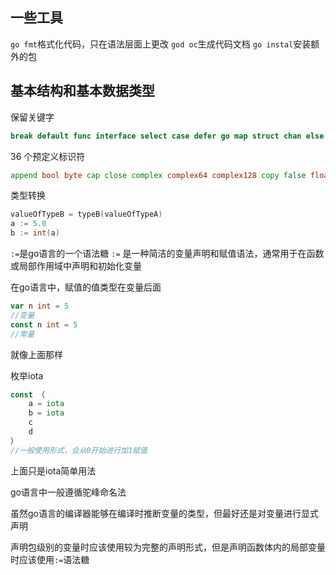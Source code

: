 ## 一些工具
`go fmt`格式化代码，只在语法层面上更改
`god oc`生成代码文档
`go instal`安装额外的包

## 基本结构和基本数据类型

保留关键字
```go
break default func interface select case defer go map struct chan else goto package switch const fallthrough if range type continue for import return var
```

36 个预定义标识符
```go
append bool byte cap close complex complex64 complex128 copy false float32 float64 imag int int8 int16 int32 int64 iota len make new nil panic print println real recover string true uint uint8
```

类型转换
```go
valueOfTypeB = typeB(valueOfTypeA)
a := 5.0 
b := int(a)
```
`:=`是go语言的一个语法糖
`:=` 是一种简洁的变量声明和赋值语法，通常用于在函数或局部作用域中声明和初始化变量

在go语言中，赋值的值类型在变量后面
```go
var n int = 5
//变量
const n int = 5
//常量
```
就像上面那样

枚举iota
```go
const （
	a = iota
	b = iota
	c
	d
）
//一般使用形式，会从0开始进行加1赋值
```
上面只是iota简单用法

go语言中一般遵循驼峰命名法

虽然go语言的编译器能够在编译时推断变量的类型，但最好还是对变量进行显式声明

声明包级别的变量时应该使用较为完整的声明形式，但是声明函数体内的局部变量时应该使用`:=`语法糖

